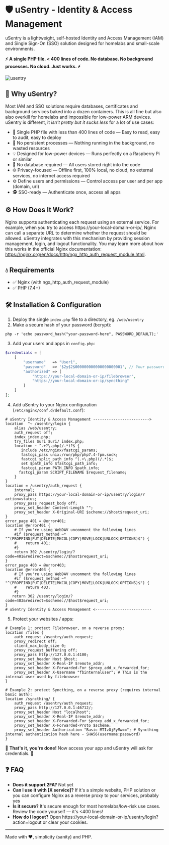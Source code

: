 # 🛡️ uSentry - Identity & Access Management
uSentry is a lightweight, self-hosted Identity and Access Management (IAM) and Single Sign-On (SSO) solution designed for homelabs and small-scale environments.

**⚡ A single PHP file. < 400 lines of code. No database. No background processes. No cloud. Just works. ⚡**

![usentry](https://github.com/user-attachments/assets/512a17fe-bee1-49b8-af23-cb392d0acbb9)

## 🚀 Why uSentry?
Most IAM and SSO solutions require databases, certificates and background services baked into a dozen containers. This is all fine but also also overkill for homelabs and impossible for low-power ARM devices. 
uSentry is different, it *isn't pretty but it sucks less* for a lot of use cases:

- 🧱 Single PHP file with less than 400 lines of code — Easy to read, easy to audit, easy to deploy
- 🍃 No persistent processes — Nothing running in the background, no wasted resources
- 💡 Designed for low-power devices — Runs perfectly on a Raspberry Pi or similar
- 💾 No database required — All users stored right into the code
- 🌐 Privacy-focused — Offline first, 100% local, no cloud, no external services, no internet access required
- ⚙️ Define users and permissions — Control access per user and per app (domain, url)
- 🕵️ SSO-ready — Authenticate once, access all apps

## ⚙️ How Does It Work?
Nginx supports authenticating each request using an external service. For example, when you try to access https://your-local-domain-or-ip/, Nginx can call a separate URL to determine whether the request should be allowed.
uSentry integrates with this mechanism by providing session management, login, and logout functionality. You may learn more about how this works in the official Nginx documentation: https://nginx.org/en/docs/http/ngx_http_auth_request_module.html.

## 💧 Requirements
- ✅ Nginx (with ngx_http_auth_request_module)
- ✅ PHP (7.4+)

## 🛠️ Installation & Configuration

1. Deploy the single `index.php` file to a directory, eg. `/web/usentry`
2. Make a secure hash of your password (bcrypt):
```
php -r 'echo password_hash("your-password-here", PASSWORD_DEFAULT);'
```
3. Add your users and apps in `config.php`:
```php
$credentials = [
    [
        "username"   => "User1",
        "password"   => '$2y$2$000000000000000000001', // Your password hash here
        "authorized" => [
            "https://your-local-domain-or-ip/filebrowser",
            "https://your-local-domain-or-ip/syncthing"
        ]
    ]
];
```
   
4. Add uSentry to your Nginx configuration (`/etc/nginx/conf.d/default.conf`):
```
# uSentry Identity & Access Management ------------------------->
location  ^~ /usentry/login {
    alias /web/usentry;
    auth_request off;
    index index.php;
    try_files $uri $uri/ index.php;
    location ~ ^.+?\.php(/.*)?$ {
       include /etc/nginx/fastcgi_params;
       fastcgi_pass unix:/run/php/php7.4-fpm.sock;
       fastcgi_split_path_info ^(.+\.php)(/.*)$;
       set $path_info $fastcgi_path_info;
       fastcgi_param PATH_INFO $path_info;
      fastcgi_param SCRIPT_FILENAME $request_filename;
    }
}
location = /usentry/auth_request {
    internal;
    proxy_pass https://your-local-domain-or-ip/usentry/login/?action=status;
    proxy_pass_request_body off;
    proxy_set_header Content-Length "";
    proxy_set_header X-Original-URI $scheme://$host$request_uri;
}
error_page 401 = @error401;
location @error401 {
    # If you're using WebDAV uncomment the following lines
    #if ($request_method ~* "^(PROPFIND|PUT|DELETE|MKCOL|COPY|MOVE|LOCK|UNLOCK|OPTIONS)$") {
    #    return 401;
    #}
    return 302 /usentry/login/?code=401&redirect=$scheme://$host$request_uri;
}
error_page 403 = @error403;
location @error403 {
    # If you're using WebDAV uncomment the following lines
    #if ($request_method ~* "^(PROPFIND|PUT|DELETE|MKCOL|COPY|MOVE|LOCK|UNLOCK|OPTIONS)$") {
    #    return 403;
    #}
   return 302 /usentry/login/?code=403&redirect=$scheme://$host$request_uri;
}
# uSentry Identity & Access Management <-------------------------
```
5. Protect your websites / apps:
```
# Example 1: protect Filebrowser, on a reverse proxy:
location /files {
    auth_request /usentry/auth_request;
    proxy_redirect off;
    client_max_body_size 0;
    proxy_request_buffering off;
    proxy_pass http://127.0.0.1:4100;
    proxy_set_header Host $host;
    proxy_set_header X-Real-IP $remote_addr;
    proxy_set_header X-Forwarded-For $proxy_add_x_forwarded_for;
    proxy_set_header X-Username "fbinternaluser"; # This is the internal user used by filebrowser
}

# Example 2: protect Syncthing, on a reverse proxy (requires internal basic auth):
location /syncthing/ {
    auth_request /usentry/auth_request;
    proxy_pass http://127.0.0.1:46712/;
    proxy_set_header Host "localhost";
    proxy_set_header X-Real-IP $remote_addr;
    proxy_set_header X-Forwarded-For $proxy_add_x_forwarded_for;
    proxy_set_header X-Forwarded-Proto $scheme;
    proxy_set_header Authorization "Basic MTIzOjEyMw=="; # Syncthing internal authentication hash here - SHA56(username:password)
}
```

🥳 **That's it, you're done!** Now access your app and uSentry will ask for credentials. 🥳

## ❓ FAQ
- **Does it support 2FA?** Not yet
- **Can I use it with [X service]?** If it's a simple website, PHP solution or you can configure Nginx as a reverse proxy to your services, probably yes
- **Is it secure?** It's secure enough for most homelabs/low-risk use cases. Review the code yourself — it's <400 lines!
- **How do I logout?** Open https://your-local-domain-or-ip/usentry/login?action=logout or clear your cookies.

-------------
Made with ❤️, simplicity (sanity) and PHP.
